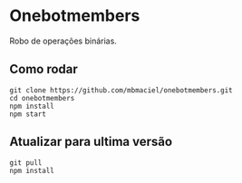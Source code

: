 
# Onebotmembers

Robo de operações binárias.

## Como rodar

```
git clone https://github.com/mbmaciel/onebotmembers.git
cd onebotmembers
npm install
npm start
```


## Atualizar para ultima versão

```
git pull 
npm install
```

